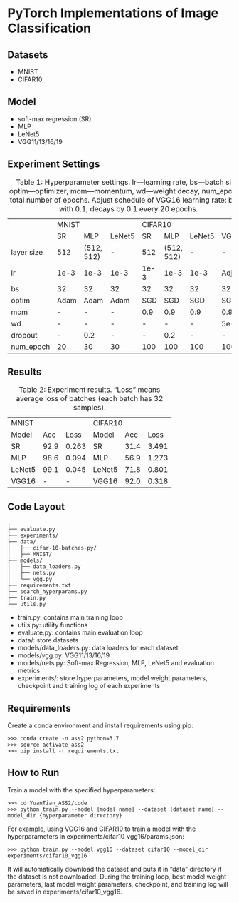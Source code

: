 # PyTorch Implementations of Image Classification
## Datasets
- MNIST
- CIFAR10

## Model
- soft-max regression (SR)
- MLP
- LeNet5
- VGG11/13/16/19

## Experiment Settings
<table>
    <caption>Table 1: Hyperparameter settings. lr—learning rate, bs—batch size, optim—optimizer, mom—momentum, wd—weight decay, num_epoch—total number of epochs. Adjust schedule of VGG16 learning rate: begin with 0.1, decays by 0.1 every 20 epochs.</caption>
    <tr>
        <td></td>
        <td colspan="3">MNIST</td>
        <td colspan="4">CIFAR10</td>
    </tr>
    <tr>
        <td></td>
        <td>SR</td>
        <td>MLP</td>
        <td>LeNet5</td>
        <td>SR</td>
        <td>MLP</td>
        <td>LeNet5</td>
        <td>VGG16</td>
    </tr>
    <tr>
        <td>layer size</td>
        <td>512</td>
        <td>(512, 512)</td>
        <td>-</td>
        <td>512</td>
        <td>(512, 512)</td>
        <td>-</td>
        <td>-</td>
    </tr>
    <tr>
        <td>lr</td>
        <td>1e-3</td>
        <td>1e-3</td>
        <td>1e-3</td>
        <td>1e-3</td>
        <td>1e-3</td>
        <td>1e-3</td>
        <td>Adjust</td>
    </tr>
    <tr>
        <td>bs</td>
        <td>32</td>
        <td>32</td>
        <td>32</td>
        <td>32</td>
        <td>32</td>
        <td>32</td>
        <td>32</td>
    </tr>
    <tr>
        <td>optim</td>
        <td>Adam</td>
        <td>Adam</td>
        <td>Adam</td>
        <td>SGD</td>
        <td>SGD</td>
        <td>SGD</td>
        <td>SGD</td>
    </tr>
    <tr>
        <td>mom</td>
        <td>-</td>
        <td>-</td>
        <td>-</td>
        <td>0.9</td>
        <td>0.9</td>
        <td>0.9</td>
        <td>0.9</td>
    </tr>
    <tr>
        <td>wd</td>
        <td>-</td>
        <td>-</td>
        <td>-</td>
        <td>-</td>
        <td>-</td>
        <td>-</td>
        <td>5e-4</td>
    </tr>
    <tr>
        <td>dropout</td>
        <td>-</td>
        <td>0.2</td>
        <td>-</td>
        <td>-</td>
        <td>0.2</td>
        <td>-</td>
        <td>-</td>
    </tr>
    <tr>
        <td>num_epoch</td>
        <td>20</td>
        <td>30</td>
        <td>30</td>
        <td>100</td>
        <td>100</td>
        <td>100</td>
        <td>100</td>
    </tr>
</table>

## Results
<table>
    <caption>Table 2: Experiment results. “Loss” means average loss of batches (each batch has 32 samples).</caption>
    <tr>
        <td colspan="3">MNIST</td>
        <td colspan="3">CIFAR10</td>
    </tr>
    <tr>
        <td>Model</td>
        <td>Acc</td>
        <td>Loss</td>
        <td>Model</td>
        <td>Acc</td>
        <td>Loss</td>
    </tr>
    <tr>
        <td>SR</td>
        <td>92.9</td>
        <td>0.263</td>
        <td>SR</td>
        <td>31.4</td>
        <td>3.491</td>
    </tr>
    <tr>
        <td>MLP</td>
        <td>98.6</td>
        <td>0.094</td>
        <td>MLP</td>
        <td>56.9</td>
        <td>1.273</td>
    </tr>
    <tr>
        <td>LeNet5</td>
        <td>99.1</td>
        <td>0.045</td>
        <td>LeNet5</td>
        <td>71.8</td>
        <td>0.801</td>
    </tr>
    <tr>
        <td>VGG16</td>
        <td>-</td>
        <td>-</td>
        <td>VGG16</td>
        <td>92.0</td>
        <td>0.318</td>
    </tr>
</table>


## Code Layout
```
.
├── evaluate.py
├── experiments/
├── data/
│   ├── cifar-10-batches-py/
│   ├── MNIST/
├── models/
│   ├── data_loaders.py
│   ├── nets.py
│   └── vgg.py
├── requirements.txt
├── search_hyperparams.py
├── train.py
└── utils.py
```

-	train.py: contains main training loop
-	utils.py: utility functions
-	evaluate.py: contains main evaluation loop
-	data/: store datasets
-	models/data_loaders.py: data loaders for each dataset
-	models/vgg.py: VGG11/13/16/19
-	models/nets.py: Soft-max Regression, MLP, LeNet5 and evaluation metrics
-	experiments/: store hyperparameters, model weight parameters, checkpoint and training log of each experiments

## Requirements
Create a conda environment and install requirements using pip:
```
>>> conda create -n ass2 python=3.7
>>> source activate ass2
>>> pip install -r requirements.txt
```
## How to Run
Train a model with the specified hyperparameters:
```
>>> cd YuanTian_ASS2/code
>>> python train.py --model {model name} --dataset {dataset name} --model_dir {hyperparameter directory}
```
For example, using VGG16 and CIFAR10 to train a model with the hyperparameters in experiments/cifar10_vgg16/params.json:
```
>>> python train.py --model vgg16 --dataset cifar10 --model_dir experiments/cifar10_vgg16
```
It will automatically download the dataset and puts it in “data” directory if the dataset is not downloaded. During the training loop, best model weight parameters, last model weight parameters, checkpoint, and training log will be saved in experiments/cifar10_vgg16.
